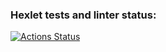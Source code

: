 ### Hexlet tests and linter status:
[![Actions Status](https://github.com/AlexanderKireev/java-project-78/workflows/hexlet-check/badge.svg)](https://github.com/AlexanderKireev/java-project-78/actions)